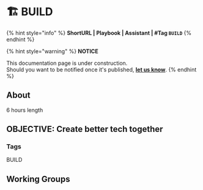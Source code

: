 # 🏗 BUILD

{% hint style="info" %}
**ShortURL | Playbook | Assistant | #Tag `BUILD`**
{% endhint %}



{% hint style="warning" %}
**NOTICE**

This documentation page is under construction.\
Should you want to be notified once it's published, [**let us know**](https://tiof.click/TIOFTarianUpdatesService).
{% endhint %}

## About









6 hours length



## OBJECTIVE: Create better tech together



### Tags

BUILD









## Working Groups



